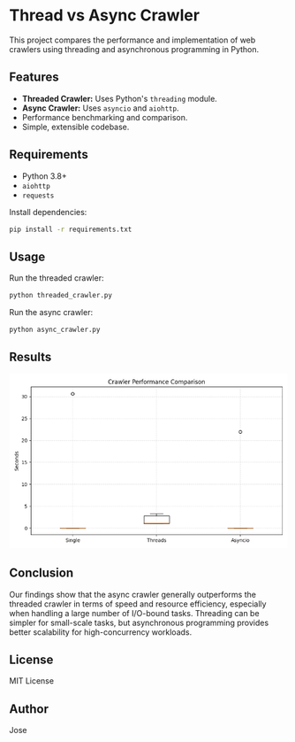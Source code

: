 # Thread vs Async Crawler

This project compares the performance and implementation of web crawlers using threading and asynchronous programming in Python.

## Features

- **Threaded Crawler:** Uses Python's `threading` module.
- **Async Crawler:** Uses `asyncio` and `aiohttp`.
- Performance benchmarking and comparison.
- Simple, extensible codebase.

## Requirements

- Python 3.8+
- `aiohttp`
- `requests`

Install dependencies:

```bash
pip install -r requirements.txt
```

## Usage

Run the threaded crawler:

```bash
python threaded_crawler.py
```

Run the async crawler:

```bash
python async_crawler.py

```

## Results

![alt text](/results/benchmark_plot.png)

## Conclusion

Our findings show that the async crawler generally outperforms the threaded crawler in terms of speed and resource efficiency, especially when handling a large number of I/O-bound tasks. Threading can be simpler for small-scale tasks, but asynchronous programming provides better scalability for high-concurrency workloads.

## License

MIT License

## Author

Jose
